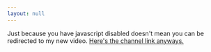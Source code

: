 ```yaml
---
layout: null
---
```

<script src="youtube-latest.js"></script>
<script>
    getLatestVideoID(function(id) {
        location.replace("https://youtube.com/watch?v=" + id);
    });
</script>
<noscript>Just because you have javascript disabled doesn't mean you can be redirected to my new video. <a href="https://youtube.com/JacksonChen666">Here's the channel link anyways.</a></noscript>